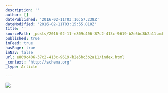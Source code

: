 ```yaml
---
description: ''
author: []
datePublished: '2016-02-11T03:16:57.238Z'
dateModified: '2016-02-11T03:15:55.810Z'
title: ''
sourcePath: _posts/2016-02-11-e809c406-37c2-413c-9619-b2e5bc3b2a11.md
published: true
inFeed: true
hasPage: true
inNav: false
url: e809c406-37c2-413c-9619-b2e5bc3b2a11/index.html
_context: 'http://schema.org'
_type: Article

---
```

![](https://the-grid-user-content.s3-us-west-2.amazonaws.com/8f3daab0-3bc8-40d5-9541-0503329af23c.png)